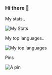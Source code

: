 ### Hi there 👋

<!--
**Bulletninja/bulletninja** is a ✨ _special_ ✨ repository because its `README.md` (this file) appears on your GitHub profile.

Here are some ideas to get you started:

- 🔭 I’m currently working on ...
- 🌱 I’m currently learning ...
- 👯 I’m looking to collaborate on ...
- 🤔 I’m looking for help with ...
- 💬 Ask me about ...
- 📫 How to reach me: ...
- 😄 Pronouns: ...
- ⚡ Fun fact: ...
-->
My stats..

![My Stats](https://github-readme-stats-six-steel-35.vercel.app/api?username=bulletninja&count_private=true&show_icons=true&theme=synthwave&show=discussions_started,prs_merged,prs_merged_percentage&hide=stars&custom_title=Bulletninja%27s%20yearly%20github%20stats)


My top languages..

![My top languages](https://github-readme-stats-six-steel-35.vercel.app/api/top-langs?username=bulletninja&count_private=true&theme=synthwave&layout=donut)


Pins

![A pin](https://github-readme-stats-six-steel-35.vercel.app/api/pin?username=bulletninja&count_private=true&show_icons=true&theme=synthwave&repo=github-readme-stats)
